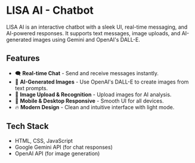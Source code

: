 # LISA AI - Chatbot

LISA AI is an interactive chatbot with a sleek UI, real-time messaging, and AI-powered responses. It supports text messages, image uploads, and AI-generated images using Gemini and OpenAI's DALL-E.

## Features

- 🗨️ **Real-time Chat** - Send and receive messages instantly.
- 🎨 **AI-Generated Images** - Use OpenAI's DALL-E to create images from text prompts.
- 📸 **Image Upload & Recognition** - Upload images for AI analysis.
- 📱 **Mobile & Desktop Responsive** - Smooth UI for all devices.
- 🔥 **Modern Design** - Clean and intuitive interface with light mode.

## Tech Stack

- HTML, CSS, JavaScript
- Google Gemini API (for chat responses)
- OpenAI API (for image generation)
